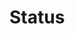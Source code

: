 # Status

<script type="text/lodash-template" id="status-template">
<div class="check row d-flex align-items-center">
    <div class="state col-2 <%= StateClass %>"><span class="badge"><%= State %></span></div>
    <div class="service col"><%= Service %></div>
    <div class="uptime col-3 d-none d-sm-block"><%= Uptime %> %</div>
</div>
</script>

<div id="status-container">
</div>